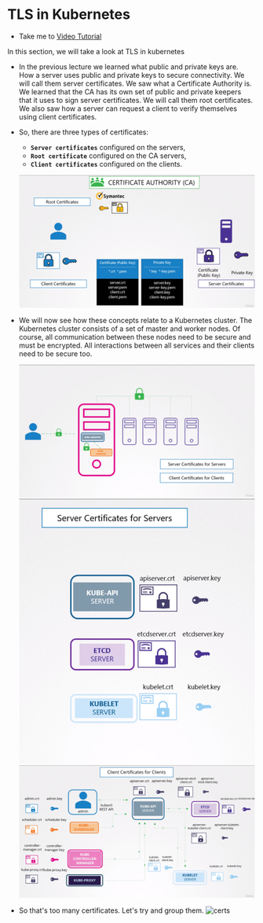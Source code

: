 # TLS in Kubernetes

- Take me to [Video Tutorial](https://kodekloud.com/topic/tls-in-kubernetes/)

In this section, we will take a look at TLS in kubernetes

- In the previous lecture we learned what public and private keys are. How a server uses public and private keys to secure connectivity. We will call them server certificates. We saw what a Certificate Authority is. We learned that the CA has its own set of public and private keepers that it uses to sign server certificates. We will call them root certificates. We also saw how a server can request a client to verify themselves using client certificates.
- So, there are three types of certificates:
  
  - **`Server certificates`** configured on the servers,
  - **`Root certificate`** configured on the CA servers,
  - **`Client certificates`** configured on the clients.
  
  ![tls](../../images/tls.png)
- We will now see how these concepts relate to a Kubernetes cluster. The Kubernetes cluster consists of a set of master and worker nodes. Of course, all communication between these nodes need to be secure and must be encrypted. All interactions between all services and their clients need to be secure too.
  
  ![tls](../../images/tls1.png)
  ![tls](../../images/tls2.png)
  ![tls](../../images/tls3.png)
- So that's too many certificates. Let's try and group them.
  ![certs](../../images/certs.PNG)

